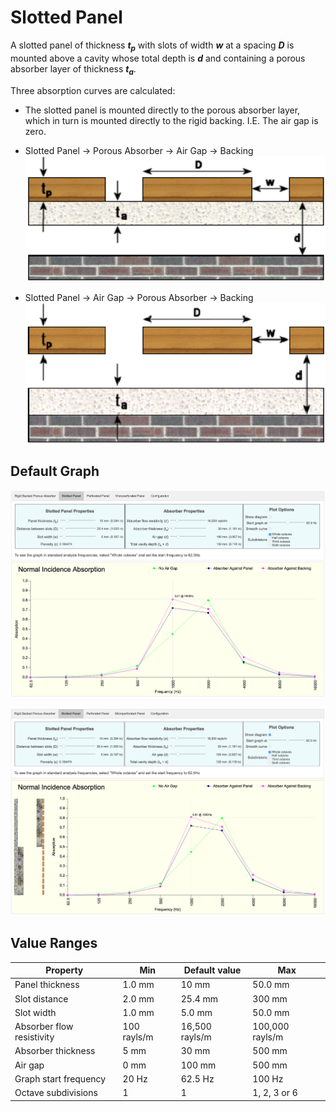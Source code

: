 # Slotted Panel

A slotted panel of thickness ***t<sub>p</sub>*** with slots of width ***w*** at a spacing ***D*** is mounted above a cavity whose total depth is ***d*** and containing a porous absorber layer of thickness ***t<sub>a</sub>***.

Three absorption curves are calculated:  

* The slotted panel is mounted directly to the porous absorber layer, which in turn is mounted directly to the rigid backing.  I.E. The air gap is zero.

* Slotted Panel -> Porous Absorber -> Air Gap -> Backing 
    ![Slotted Panel 1](../img/slotted_panel1.png) 

* Slotted Panel -> Air Gap -> Porous Absorber -> Backing
    ![Slotted Panel 2](../img/slotted_panel2.png) 

## Default Graph

![Slotted Panel Screen](../img/slotted_panel_screen1.png)

![Slotted Panel Screen](../img/slotted_panel_screen2.png)

## Value Ranges

| Property | Min | Default value | Max |
|---|---|---|---|
| Panel thickness | 1.0 mm | 10 mm | 50.0 mm
| Slot distance | 2.0 mm | 25.4 mm | 300 mm
| Slot width | 1.0 mm | 5.0 mm | 50.0 mm
| Absorber flow resistivity | 100 rayls/m | 16,500 rayls/m | 100,000 rayls/m 
| Absorber thickness | 5 mm | 30 mm | 500 mm
| Air gap | 0 mm | 100 mm | 500 mm
| Graph start frequency | 20 Hz | 62.5 Hz | 100 Hz
| Octave subdivisions | 1 | 1 | 1, 2, 3 or 6

